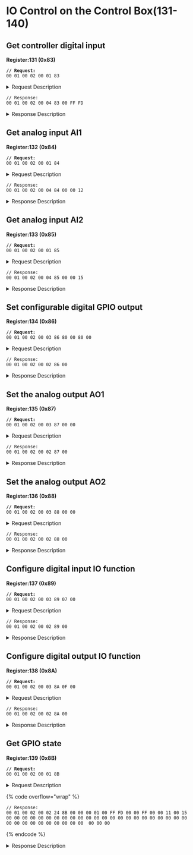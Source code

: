 # IO Control on the Control Box(131-140)

## Get controller digital input

**Register:131 (0x83)**

<pre><code><strong>// Request:
</strong>00 01 00 02 00 01 83  
</code></pre>

<details>

<summary>Request Description</summary>

```
//00 01    U16, Transaction ID
//00 02    U16, Protocol Identifier
//00 01    U16, Length 
//83       U8, Register
```

</details>

```
// Response:
00 01 00 02 00 04 83 00 FF FD
```

<details>

<summary>Response Description</summary>

```
//00 01    U16, Transaction ID
//00 02    U16, Protocol Identifier
//00 04    U16, Length 
//83       U8, Register
//00       U8, State
//FF FD    U16, Parameter 1, input status of controller.

* Bit0 to Bit15 correspond to signals of input 0 to input 15.
* FF FD, is 1111 1111 1111 1101 in binary, means input 1 is low.
```

</details>

## Get analog input AI1

**Register:132 (0x84)**

<pre><code><strong>// Request:
</strong>00 01 00 02 00 01 84  
</code></pre>

<details>

<summary>Request Description</summary>

```
//00 01    U16, Transaction ID
//00 02    U16, Protocol Identifier
//00 01    U16, Length 
//84       U8, Register
```

</details>

```
// Response:
00 01 00 02 00 04 84 00 00 12
```

<details>

<summary>Response Description</summary>

```
//00 01    U16, Transaction ID
//00 02    U16, Protocol Identifier
//00 04    U16, Length 
//84       U8, Register
//00       U8, State
//00 12    U16,
Analog input0
Analog input0, Range 0~4095
Corresponding to 0~10V
```

</details>

## Get analog input AI2

**Register:133 (0x85)**

<pre><code><strong>// Request:
</strong>00 01 00 02 00 01 85  
</code></pre>

<details>

<summary>Request Description</summary>

```
//00 01    U16, Transaction ID
//00 02    U16, Protocol Identifier
//00 01    U16, Length 
//85       U8, Register
```

</details>

```
// Response:
00 01 00 02 00 04 85 00 00 15
```

<details>

<summary>Response Description</summary>

```
//00 01    U16, Transaction ID
//00 02    U16, Protocol Identifier
//00 04    U16, Length 
//85       U8, Register
//00       U8, State
//00 15    U16,
Analog input1
Analog input1, Range 0~4095
Corresponding to0~10V
```

</details>

## Set configurable digital GPIO output

**Register:134 (0x86)**

<pre><code><strong>// Request:
</strong>00 01 00 02 00 03 86 80 00 80 00  
</code></pre>

<details>

<summary>Request Description</summary>

```
//00 01    U16, Transaction ID
//00 02    U16, Protocol Identifier
//00 03    U16, Length 
//86       U8, Register
//80 00    U16，
The signal of GPIO7 is low
GPIO signal: 
the upper 8 bits are the enable bits, 
and the lower 8 bits are the set bits
//80 00    U16, 
The signal of GPIO15 is low
GPIO signal: 
the upper 8 bits are the enable bits, 
and the lower 8 bits are the set bit
```

</details>

```
// Response:
00 01 00 02 00 02 86 00
```

<details>

<summary>Response Description</summary>

```
//00 01    U16, Transaction ID
//00 02    U16, Protocol Identifier
//00 02    U16, Length 
//86       U8, Register
//00       U8, State
```

</details>

## Set the analog output AO1

**Register:135 (0x87)**

<pre><code><strong>// Request:
</strong>00 01 00 02 00 03 87 00 00  
</code></pre>

<details>

<summary>Request Description</summary>

```
//00 01    U16, Transaction ID
//00 02    U16, Protocol Identifier
//00 03    U16, Length 
//87       U8, Register
//00 00    U16,
Analog output 0 is 0
 Analog output0
 Range 0~4095
Corresponding to 0~10V
```

</details>

```
// Response:
00 01 00 02 00 02 87 00
```

<details>

<summary>Response Description</summary>

```
//00 01    U16, Transaction ID
//00 02    U16, Protocol Identifier
//00 02    U16, Length 
//87       U8, Register
//00       U8, State
```

</details>

## Set the analog output AO2

**Register:136 (0x88)**

<pre><code><strong>// Request:
</strong>00 01 00 02 00 03 88 00 00  
</code></pre>

<details>

<summary>Request Description</summary>

```
//00 01    U16, Transaction ID
//00 02    U16, Protocol Identifier
//00 03    U16, Length 
//88       U8, Register
//00 00    u16, 
Analog output 1 is 0
 Analog output 1, 
 Range 0~4095
Corresponding to 0~10V
```

</details>

```
// Response:
00 01 00 02 00 02 88 00
```

<details>

<summary>Response Description</summary>

```
//00 01    U16, Transaction ID
//00 02    U16, Protocol Identifier
//00 02    U16, Length 
//88       U8, Register
//00       U8, State
```

</details>

## Configure digital input IO function

**Register:137 (0x89)**

<pre><code><strong>// Request:
</strong>00 01 00 02 00 03 89 07 00
</code></pre>

<details>

<summary>Request Description</summary>

```
//00 01    U16, Transaction ID
//00 02    U16, Protocol Identifier
//00 03    U16, Length 
//89       U8, Register
//07       U8, 
GPIO15
GPIO serial number,0~7
Corresponding to GPIO0 ~ GPIO7
//00       U8,
Function number
0: General input
1: Stop moving
2: Safeguard reset
11: Offline task
12: Manual mode
13: Reduced mode
14: Enable robot
```

</details>

```
// Response:
00 01 00 02 00 02 89 00
```

<details>

<summary>Response Description</summary>

```
//00 01    U16, Transaction ID
//00 02    U16, Protocol Identifier
//00 02    U16, Length 
//89       U8, Register
//00       U8, State
```

</details>

## Configure digital output IO function

**Register:138 (0x8A)**

<pre><code><strong>// Request:
</strong>00 01 00 02 00 03 8A 0F 00  
</code></pre>

<details>

<summary>Request Description</summary>

```
//00 01    U16, Transaction ID
//00 02    U16, Protocol Identifier
//00 03    U16, Length 
//8A       U8, Register
//0F       U8, 
GPIO15
GPIO serial number,0~15
Corresponding to GPIO0 ~ GPIO15
//00       U8, 
Function number
0: General output
1: Motion stopped
2: Robot moving
11: Erroring
12: Warning
13: Collision
14: Manual mode
15: Offline task running
16: Reduced mode
17: Robot enabled
18:Press down E stop button
```

</details>

```
// Response:
00 01 00 02 00 02 8A 00
```

<details>

<summary>Response Description</summary>

```
//00 01    U16, Transaction ID
//00 02    U16, Protocol Identifier
//00 02    U16, Length 
//8A       U8, Register
//00       U8, State
```

</details>

## Get GPIO state

**Register:139 (0x8B)**

<pre><code><strong>// Request:
</strong>00 01 00 02 00 01 8B  
</code></pre>

<details>

<summary>Request Description</summary>

```
//00 01    U16, Transaction ID
//00 02    U16, Protocol Identifier
//00 01    U16, Length 
//8B       U8, Register
```

</details>

{% code overflow="wrap" %}
```
// Response:
00 01 00 02 00 02 24 8B 00 00 00 01 00 FF FD 00 00 FF 00 00 11 00 15 00 00 00 00 00 00 00 00 00 00 00 00 00 00 00 00 00 00 00 00 00 00 00 00 00 00 00 00 00 00 00 00 00  00 00 00 
```
{% endcode %}

<details>

<summary>Response Description</summary>

```
//00 01    U16, Transaction ID
//00 02    U16, Protocol Identifier
//00 24    U16, Length 
//8B       U8, Register
//00       U8, State
//00	   U8, 
GPIO Module status
0: Normal
3: Gripper has error message
6: Communication failure
//00	   U8,
GPIO module error code
 0: Normal
Not 0: Error code
//01 00	U16, Digital input function IO status
//FF FD	U16, Digital input configuration IO status
//00 00	U16, Digital output function IO status
//FF 00	U16, Digital output configuration IO status
//00 11	U16, Analog input 1
//00 15	U16, Analog input 2
//00 00	U16, Analog output 1
//00 00	U16, Analog output 2
//00 00 00 00 00 00 00 00   U8, Digital input IO0-IO7 configuration message
//00 00 00 00 00 00 00 00   U8, Digital output IO0-IO7 configuration message
//00 00 00 00 00 00 00 00   U8, Digital input IO8-IO15 configuration message
//00 00 00 00 00 00 00 00   U8, Digital output IO8-IO15 configuration message
```

</details>

